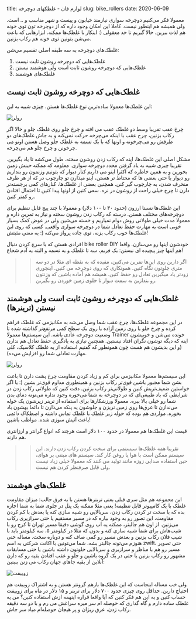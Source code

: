 title: لوازم فان - غلطکهای دوچرخه
slug: bike_rollers
date: 2020-06-09

معمولا فکر می‌کنیم دوچرخه سواری نیازمند خیابون و پیست و شهر مناسب و .. است. ولی همیشه هم اینطور نیست. کاملا این امکان وجود داره که از دوچرخه تون توی خونه هم لذت ببرین. حالا گیریم تا حد معقولی (: اینکار با غلطک‌ها ممکنه. ابزارهایی که باعث می‌شن بتونین توی خونه هم رکاب بزنین.

غلطک‌های دوچرخه به سه طبقه اصلی تقسیم می‌شن:

1. غلطک‌هایی که دوچرخه روشون ثابت نیست
2. غلطک‌هایی که دوچرخه روشون ثابت است ولی هوشمند نیستن
3. غلطک‌های هوشمند

## غلطک‌هایی که دوچرخه روشون ثابت نیست

این غلطک‌ها معمولا ساده‌ترین نوع غلطک‌ها هستن. چیزی شبیه به این:

![رولر]({filename}/images/bikeroller.jpg)

چرخ عقب تقریبا وسط دو غلطک عقب می افته و چرخ جلو روی غلطک جلو و حالا اگر رکاب بزنین، چرخ عقب با اینکه می‌چرخه حرکت نمی‌کنه و به جاش غلطک‌های دو طرفش رو می‌چرخونه و اونها که با یک تسمه به غلطک جلو وصل هستن اونو می چرخونن و چرخ جلو هم می‌چرخه.

مشکل اصلی این غلطک‌ها، اینه که رکاب زدن روشون سخته. طول می‌کشه تا یاد بگیرین. تقریبا چیزی شبیه به یاد گرفتن مجدد دوچرخه سواری. معلومه که ممکنه حینش زمین بخورین و به همین خاطره که اکثرا اینو می ذاریم کنار دیوار که بتونیم وزنمون رو بندازیم رو دیوار یا حتی بعضی ها که محتاط تر هستن، اینو میذارن تو چارچوب در که از هر طرف منحرف شدن، به چارچوب گیر کنن. همچنین بعضی از غلطک‌ها، کنارهای کمی برجسته‌تر دارن تا چرخ خیلی راحت از روشون در نره. سعی کنین از اونها پیدا کنین تا احتمال افتادن رو کمتر کنین.

این غلطک‌ها نسبتا ارزون (حدود ۳۰ تا ۱۰۰ دلار) و معمولا با چند پیچ قابل تنظیم برای دوچرخه‌های مختلف هستن. درسته که رکاب زدن روشون سخته و نیاز به تمرین داره و معمولا مدت خیلی طولانی روش دوام نمیاریم و خسته می‌شین ولی در عوض کمک بسیار خوبی است به مهارت حفظ تعادل شما در دوچرخه سواری واقعی. کسی که روی این غلطک‌ها خوب رکاب بزنه، توی جاده پرواز می‌کنه (: به معنی مثبتش!

افرادی هستن که با سرچ کردن دنبال bike roller DIY خودشون اینها رو می‌سازن. واقعا هم اینها چیز پیچیده ای نیستن: یک فریم، سه تا غلطک و یه تسمه و البته یه آدم شجاع!

>> اگر دارین روی این‌ها تمرین می‌کنین، مفیده که به نقطه ای مثلا در دو سه متری جلوتون نگاه کنین. همونکاری که روی دوچرخه می کنین. اینجوری زودتر یاد میگیرین تعادل رو حفظ کنین. همیشه هم آماده باشین که وزنتون رو بندازین به سمت دیوار تا جلوی زمین خوردن رو بگیرین.

## غلطک‌هایی که دوچرخه روشون ثابت است ولی هوشمند نیستن (ترینرها)

در این مجموعه غلطک‌ها، چرخ عقب شما وصل می‌شه به مکانیزمی که غلطک فراهم کرده و چرخ جلو یا روی زمین آزاده یا روی یک سطح کمی مرتفع‌تر گذاشته شده تا وضعیت دوچرخه عادی باشه. این سیستم‌ها معمولا Trainer خونده می‌شن و خوبیشون اینه که دیگه توشون نگران افتاد نیستین. همچنین نیازی به یادگیری حفظ تعادل هم ندارن (و این بدیشون هم هست چون همونطور که گفتیم استفاده از یه غلطک کلاسیک، کلی مهارت تعادلی شما رو افزایش می‌ده).

![رولر]({filename}/images/trainer.jpg)

این سیستم‌ها معمولا مکانیزمی برای کم و زیاد کردن مقاومت چرخ پشت دارن تا باعث بشن شما مجبور باشین قوی‌تر رکاب بزنین و همینطوری مداوم قوی‌تر بشین (: یا اگر خواستین ضعیف‌تریش کنین و طولانی‌تر رکاب بزنین. دقت کنین که طولانی رکاب زدن در شرایطی که باد طبیعی‌ای که در دوچرخه به شما می‌خوره وجود نداره می‌تونه دمای بدن شما رو خیلی بالا ببره. معمولا ورزشکارها برای استفاده از ترینر زیرشون یک حوله می‌ندازن تا عرق‌ها روی زمین نریزن و جلوشون یه پنکه می‌ذارن تا دائما بهشون باد بخوره. مواردی هم بوده که حوله زیر غلطک با غلطک تماس داشته و اصطکاک دائمی باعث آتیش سوزی شده. مواظب باشین!

قیمت این غلطک‌ها هم معمولا در حدود ۱۰۰ دلار است هرچند که انواع گرانتر و ارزانتری هم دارند.

>> تقریبا همه غلطک‌ها سیستمی برای سخت کردن رکاب زدن دارند. این سیستم ممکن است با هوا یا روغن کار کند. سیستم های مبتنی بر هوای، حین استفاده صدایی زوزه مانند تولید می کنند که معمولا خیلی زیاد نیست ولی قابل صرفنظر کردن هم نیست.

## غلطک‌های هوشمند

این مجموعه هم مثل سری قبلی یعنی ترینرها هستن با یه فرق جالب: میزان مقاومت غلطک با یک کامپیوتر قابل تنظیمه! یعنی مثلا ممکنه یک پنل در جلوی شما به شما اجازه بده که با سخت تر کردن رکاب زدن، سربالایی رو شبیه سازی کنه یا بعدش با کم کردن مقاومت، این تصور رو به وجود بیاره که در مسیر مستقیم یا حتی سرازیری رکاب می‌زنین. از اون هم جالبتر، ممکنه یه اپ روی گوشی دقیقا مسیر تهران تا کرج رو با شیب‌هاش برای شما شبیه سازی کنه و بدون که مثلا در کیلومتر ۵، سه کیلومتر باید با شیب فلان رکاب بزنین و بعدش مسیر رو کمی صاف کنه و دوباره سخت. مساله حتی هنوزم می‌تونه جالبتر بشه، شما می‌تونین با اکانت شرکتی به اسم zwift، حتی تصویر مسیر رو هم با مناظر و سرازیری و سربالایی جلوتون داشته باشین یا حتی مسابقات مشهور رو رکاب بزنین یا حتی در یک گروه باشین و جلو و عقب افتادن بقیه رو که دارن آنلاین از بقیه جاهای جهان رکاب می زنن ببینین:

![زوییفت]({filename}/images/zwift.jpg)

ولی خب مساله اینجاست که این غلطک‌ها بازهم گرونتر هستن و به اشتراک زوییفت هم احتیاج دارین. حداقل روی چیزی حدود ۷۰۰ دلار برای ترینر و ۱۵ دلار در ماه برای زوییفت حساب کنین و به این هم فکر کنین که آیا واقعا قراره اینهمه ازش استفاده کنین؟ من یه غلطک ساده دارم و گاه گداری که حوصله ‌ام سر میره سراغش می رم و با دو سه دقیقه رکاب زدن، عرق ریزان و پر هیجان حوصله‌ام میاد سر جاش.
